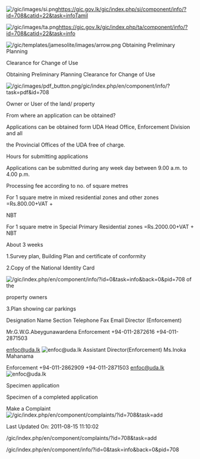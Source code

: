 <!-- Source: https://gic.gov.lk/gic/index.php/en/component/info/?id=708&catid=22&task=info -->

![/gic/images/si.png](/gic/images/si.png)https://gic.gov.lk/gic/index.php/si/component/info/?id=708&catid=22&task=infoTamil

![/gic/images/ta.png](/gic/images/ta.png)https://gic.gov.lk/gic/index.php/ta/component/info/?id=708&catid=22&task=info

![/gic/templates/jamesolite/images/arrow.png](/gic/templates/jamesolite/images/arrow.png) Obtaining Preliminary Planning

Clearance for Change of Use

Obtaining Preliminary Planning Clearance for Change of Use

![/gic/images/pdf_button.png](/gic/images/pdf_button.png)/gic/index.php/en/component/info/?task=pdf&id=708

Owner or User of the land/ property

From where an application can be obtained?

Applications can be obtained form UDA Head Office, Enforcement Division and all

the Provincial Offices of the UDA free of charge.

Hours for submitting applications

Applications can be submitted during any week day between 9.00 a.m. to 4.00 p.m.

Processing fee according to no. of square metres

For 1 square metre in mixed residential zones and other zones =Rs.800.00+VAT +

NBT

For 1 square metre in Special Primary Residential zones =Rs.2000.00+VAT + NBT

About 3 weeks

1.Survey plan, Building Plan and certificate of conformity

2.Copy of the National Identity Card

![/gic/index.php/en/component/info/?id=0&task=info&back=0&pid=708](/gic/index.php/en/component/info/?id=0&task=info&back=0&pid=708) of the

property owners

3.Plan showing car parkings

Designation Name Section Telephone Fax Email Director (Enforcement)

Mr.G.W.G.Abeygunawardena Enforcement +94-011-2872616 +94-011-2871503

enfoc@uda.lk ![enfoc@uda.lk](enfoc@uda.lk) Assistant Director(Enforcement) Ms.Inoka Mahanama

Enforcement +94-011-2862909 +94-011-2871503 enfoc@uda.lk ![enfoc@uda.lk](enfoc@uda.lk)

Specimen application

Specimen of a completed application

Make a Complaint ![/gic/index.php/en/component/complaints/?id=708&task=add](/gic/index.php/en/component/complaints/?id=708&task=add)

Last Updated On: 2011-08-15 11:10:02

/gic/index.php/en/component/complaints/?id=708&task=add

/gic/index.php/en/component/info/?id=0&task=info&back=0&pid=708